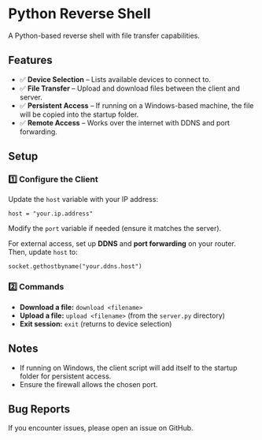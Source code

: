 <h1>Python Reverse Shell</h1>
<p>A Python-based reverse shell with file transfer capabilities.</p>

  <h2>Features</h2>
	<ul>
        <li>✅ <strong>Device Selection</strong> – Lists available devices to connect to.</li>
        <li>✅ <strong>File Transfer</strong> – Upload and download files between the client and server.</li>
        <li>✅ <strong>Persistent Access</strong> – If running on a Windows-based machine, the file will be copied into the startup folder.</li>
        <li>✅ <strong>Remote Access</strong> – Works over the internet with DDNS and port forwarding.</li>
  </ul>

  <h2>Setup</h2>

  <h3>1️⃣ Configure the Client</h3>
    <p>Update the <code>host</code> variable with your IP address:</p>
    <pre><code>host = "your.ip.address"</code></pre>
    <p>Modify the <code>port</code> variable if needed (ensure it matches the server).</p>
    <p>For external access, set up <strong>DDNS</strong> and <strong>port forwarding</strong> on your router. Then, update <code>host</code> to:</p>
    <pre><code>socket.gethostbyname("your.ddns.host")</code></pre>


  <h3>2️⃣ Commands</h3>
    <ul>
        <li><strong>Download a file:</strong> <code>download &lt;filename&gt;</code></li>
        <li><strong>Upload a file:</strong> <code>upload &lt;filename&gt;</code> (from the <code>server.py</code> directory)</li>
        <li><strong>Exit session:</strong> <code>exit</code> (returns to device selection)</li>
    </ul>

   <h2>Notes</h2>
    <ul>
        <li>If running on Windows, the client script will add itself to the startup folder for persistent access.</li>
        <li>Ensure the firewall allows the chosen port.</li>
    </ul>

  <h2>Bug Reports</h2>
  <p>If you encounter issues, please open an issue on GitHub.</p>
